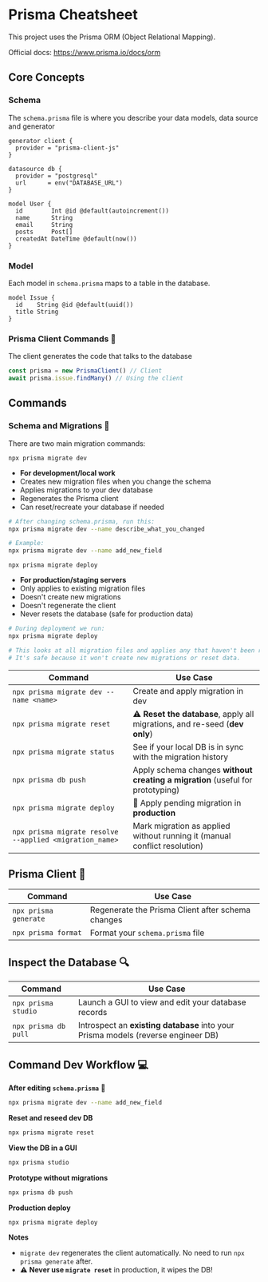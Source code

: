 # Prisma Cheatsheet

This project uses the Prisma ORM (Object Relational Mapping).

Official docs: https://www.prisma.io/docs/orm

## Core Concepts

### Schema
The `schema.prisma` file is where you describe your data models, data source and generator
```prisma
generator client {
  provider = "prisma-client-js"
}

datasource db {
  provider = "postgresql"
  url      = env("DATABASE_URL")
}

model User {
  id        Int @id @default(autoincrement())
  name      String
  email     String
  posts     Post[]
  createdAt DateTime @default(now())
}
```

### Model
Each model in `schema.prisma` maps to a table in the database.
```prisma
model Issue {
  id    String @id @default(uuid())
  title String
}
```
### Prisma Client Commands :robot:
The client generates the code that talks to the database
```typescript
const prisma = new PrismaClient() // Client
await prisma.issue.findMany() // Using the client
```


## Commands

### Schema and Migrations :book:

There are two main migration commands:

`npx prisma migrate dev`
- **For development/local work**
- Creates new migration files when you change the schema
- Applies migrations to your dev database
- Regenerates the Prisma client
- Can reset/recreate your database if needed

```bash
# After changing schema.prisma, run this:
npx prisma migrate dev --name describe_what_you_changed

# Example:
npx prisma migrate dev --name add_new_field
```
`npx prisma migrate deploy`
- **For production/staging servers**
- Only applies to existing migration files
- Doesn't create new migrations
- Doesn't regenerate the client
- Never resets the database (safe for production data)

```bash
# During deployment we run:
npx prisma migrate deploy

# This looks at all migration files and applies any that haven't been run yet.
# It's safe because it won't create new migrations or reset data.
```

| Command                                                 | Use Case                                                                          |
|---------------------------------------------------------|-----------------------------------------------------------------------------------|
| `npx prisma migrate dev --name <name>`                  | Create and apply migration in dev                                                 |
| `npx prisma migrate reset`                              | :warning: **Reset the database**, apply all migrations, and re-seed (**dev only**)|
| `npx prisma migrate status`                             | See if your local DB is in sync with the migration history                        |
| `npx prisma db push`                                    | Apply schema changes **without creating a migration** (useful for prototyping)    |
| `npx prisma migrate deploy`                             | :ship: Apply pending migration in **production**                                  |
| `npx prisma migrate resolve --applied <migration_name>` | Mark migration as applied without running it (manual conflict resolution)         |


## Prisma Client :robot:
| Command               | Use Case                                          |
|-----------------------|---------------------------------------------------|
| `npx prisma generate` | Regenerate the Prisma Client after schema changes |
| `npx prisma format`   | Format your `schema.prisma` file                  |

## Inspect the Database :mag:
| Command               | Use Case                                                                          |
|-----------------------|-----------------------------------------------------------------------------------|
| `npx prisma studio`   | Launch a GUI to view and edit your database records                               |
| `npx prisma db pull`  | Introspect an **existing database** into your Prisma models (reverse engineer DB) |


## Command Dev Workflow :computer:

**After editing `schema.prisma`** :pencil:
```bash
npx prisma migrate dev --name add_new_field
```

**Reset and reseed dev DB**
```bash
npx prisma migrate reset
```

**View the DB in a GUI**
```bash
npx prisma studio
```

**Prototype without migrations**
```bash
npx prisma db push
```

**Production deploy**
```bash
npx prisma migrate deploy
```

**Notes**
- `migrate dev` regenerates the client automatically. No need to run `npx prisma generate` after.
- :warning: **Never use `migrate reset`** in production, it wipes the DB!
